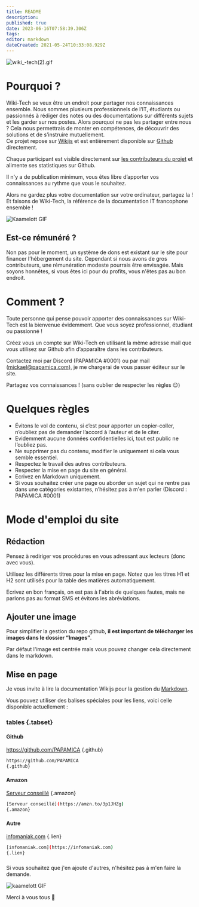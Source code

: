 ```yaml
---
title: README
description: 
published: true
date: 2023-06-16T07:58:39.306Z
tags: 
editor: markdown
dateCreated: 2021-05-24T10:33:08.929Z
---
```


![wiki_-_tech_(2).gif](https://wiki-tech.io/wiki_-_tech_(2).gif)

# Pourquoi ?

Wiki-Tech se veux être un endroit pour partager nos connaissances ensemble. Nous sommes plusieurs professionnels de l’IT, étudiants ou passionnés à rédiger des notes ou des documentations sur différents sujets et les garder sur nos postes. Alors pourquoi ne pas les partager entre nous ? Cela nous permettrais de monter en compétences, de découvrir des solutions et de s’instruire mutuellement.  
Ce projet repose sur  [Wikijs](https://js.wiki/)  et est entièrement disponible sur  [Github](https://github.com/PAPAMICA/Wiki-Tech.io)  directement.

Chaque participant est visible directement sur  [les contributeurs du projet](https://github.com/PAPAMICA/Wiki-Tech.io/graphs/contributors)  et alimente ses statistiques sur Github.

Il n'y a de publication minimum, vous êtes libre d’apporter vos connaissances au rythme que vous le souhaitez.

Alors ne gardez plus votre documentation sur votre ordinateur, partagez la !  
Et faisons de Wiki-Tech, la référence de la documentation IT francophone ensemble !

![Kaamelott GIF](https://media2.giphy.com/media/rl7Q4gxngrxVC/giphy.gif?cid=790b7611f2950e7ffa0706b0fbe057a8b2060010224587d8&rid=giphy.gif&ct=g)

## Est-ce rémunéré ?

Non pas pour le moment, un système de dons est existant sur le site pour financer l’hébergement du site. Cependant si nous avons de gros contributeurs, une rémunération modeste pourrais être envisagée. Mais soyons honnêtes, si vous êtes ici pour du profits, vous n'êtes pas au bon endroit.

# Comment ?

Toute personne qui pense pouvoir apporter des connaissances sur Wiki-Tech est la bienvenue évidemment. Que vous soyez professionnel, étudiant ou passionné !

Créez vous un compte sur Wiki-Tech en utilisant la même adresse mail que vous utilisez sur Github afin d’apparaître dans les contributeurs.

Contactez moi par Discord (PAPAMICA #0001) ou par mail (mickael@papamica.com), je me chargerai de vous passer éditeur sur le site.

Partagez vos connaissances ! (sans oublier de respecter les règles 😉)

# Quelques règles

-   Évitons le vol de contenu, si c’est pour apporter un copier-coller, n’oubliez pas de demander l’accord à l’auteur et de le citer.
-   Evidemment aucune données confidentielles ici, tout est public ne l’oubliez pas.
-   Ne supprimer pas du contenu, modifier le uniquement si cela vous semble essentiel.
-   Respectez le travail des autres contributeurs.
-   Respecter la mise en page du site en général.
-   Ecrivez en Markdown uniquement.
-   Si vous souhaitez créer une page ou aborder un sujet qui ne rentre pas dans une catégories existantes, n’hésitez pas à m'en parler (Discord : PAPAMICA #0001)

# Mode d'emploi du site

## Rédaction

Pensez à rediriger vos procédures en vous adressant aux lecteurs (donc avec vous).

Utilisez les différents titres pour la mise en page. Notez que les titres H1 et H2 sont utilisés pour la table des matières automatiquement.

Ecrivez en bon français, on est pas à l'abris de quelques fautes, mais ne parlons pas au format SMS et évitons les abréviations.

## Ajouter une image

Pour simplifier la gestion du repo github, **il est important de télécharger les images dans le dossier “Images”**.

Par défaut l'image est centrée mais vous pouvez changer cela directement dans le markdown.

## Mise en page

Je vous invite à lire la documentation Wikijs pour la gestion du  [Markdown](https://docs.requarks.io/editors/markdown).

Vous pouvez utiliser des balises spéciales pour les liens, voici celle disponible actuellement :

### tables {.tabset}
#### Github
https://github.com/PAPAMICA
{.github}
```bash
https://github.com/PAPAMICA
{.github}
```

#### Amazon
[Serveur conseillé](https://amzn.to/3p1JHZg)
{.amazon}
```bash
[Serveur conseillé](https://amzn.to/3p1JHZg)
{.amazon}
```

#### Autre
[infomaniak.com](https://infomaniak.com)
{.lien}
```bash
[infomaniak.com](https://infomaniak.com)
{.lien}
```
###
Si vous souhaitez que j'en ajoute d'autres, n'hésitez pas à m'en faire la demande.

![kaamelott GIF](https://media0.giphy.com/media/rhQENGnznnBT2/giphy.gif?cid=ecf05e47gtkr3znsehjzw6rme97npbr6c3ew83v9gtc32r1u&rid=giphy.gif&ct=g)

Merci à vous tous 💙

